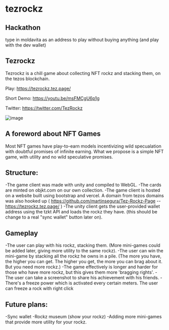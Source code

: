 # tezrockz

## Hackathon 

type in moldavita as an address  to play without buying anything (and play with the dev wallet)

## Tezrockz
Tezrockz is a chill game about collecting NFT rockz and stacking them, on the tezos blockchain.

Play: https://tezrockz.tez.page/



Short Demo: https://youtu.be/msFMCgU6p1g



Twitter: https://twitter.com/TezRockz

![image](https://user-images.githubusercontent.com/56002312/146664405-5bba7677-cae6-4444-89fb-674512d0777c.png)



## A foreword about NFT Games

Most NFT games have play-to-earn models incentivizing wild specualation with doubtful promises of infinite earning.
What we propose is a simple NFT game, with utility and no wild speculative promises.



## Structure:
-The game client was made with unity and compiled to WebGL.
-The cards are minted on objkt.com on our own collection.
-The game client is hosted on a website built using bootstrap and vercel. A domain from tezos domains was also hooked up ( https://github.com/martinsegura/Tez-Rockz-Page -- https://tezrockz.tez.page/ )
-The unity client gets the user-provided wallet address using the tzkt API and loads the rockz they have. (this should be change to a real "sync wallet" button later on).

## Gameplay
-The user can play with his rockz, stacking them. (More mini-games could be added later, giving more utility to the same rockz).
-The user can win the mini-game by stacking all the rockz he owns in a pile. (The more you have, the higher you can get. The higher you get, the more you can brag about it. But you need more rockz.)
-The game effectively is longer and harder for those who have more rockz, but this gives them more 'bragging rights'.
-The user can take a screenshot to share his achievement with his friends.
-There's a freeze power which is activated every certain meters. The user can freeze a rock with right click

## Future plans:
-Sync wallet
-Rockz museum (show your rockz)
-Adding more mini-games that provide more utility for your rockz.
